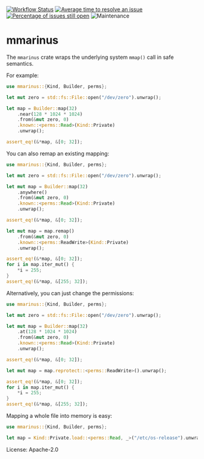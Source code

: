 [![Workflow Status](https://github.com/enarx/mmarinus/workflows/test/badge.svg)](https://github.com/enarx/mmarinus/actions?query=workflow%3A%22test%22)
[![Average time to resolve an issue](https://isitmaintained.com/badge/resolution/enarx/mmarinus.svg)](https://isitmaintained.com/project/enarx/mmarinus "Average time to resolve an issue")
[![Percentage of issues still open](https://isitmaintained.com/badge/open/enarx/mmarinus.svg)](https://isitmaintained.com/project/enarx/mmarinus "Percentage of issues still open")
![Maintenance](https://img.shields.io/badge/maintenance-activly--developed-brightgreen.svg)

# mmarinus

The `mmarinus` crate wraps the underlying system `mmap()` call in safe semantics.

For example:

```rust
use mmarinus::{Kind, Builder, perms};

let mut zero = std::fs::File::open("/dev/zero").unwrap();

let map = Builder::map(32)
    .near(128 * 1024 * 1024)
    .from(&mut zero, 0)
    .known::<perms::Read>(Kind::Private)
    .unwrap();

assert_eq!(&*map, &[0; 32]);
```

You can also remap an existing mapping:

```rust
use mmarinus::{Kind, Builder, perms};

let mut zero = std::fs::File::open("/dev/zero").unwrap();

let mut map = Builder::map(32)
    .anywhere()
    .from(&mut zero, 0)
    .known::<perms::Read>(Kind::Private)
    .unwrap();

assert_eq!(&*map, &[0; 32]);

let mut map = map.remap()
    .from(&mut zero, 0)
    .known::<perms::ReadWrite>(Kind::Private)
    .unwrap();

assert_eq!(&*map, &[0; 32]);
for i in map.iter_mut() {
    *i = 255;
}
assert_eq!(&*map, &[255; 32]);
```

Alternatively, you can just change the permissions:

```rust
use mmarinus::{Kind, Builder, perms};

let mut zero = std::fs::File::open("/dev/zero").unwrap();

let mut map = Builder::map(32)
    .at(128 * 1024 * 1024)
    .from(&mut zero, 0)
    .known::<perms::Read>(Kind::Private)
    .unwrap();

assert_eq!(&*map, &[0; 32]);

let mut map = map.reprotect::<perms::ReadWrite>().unwrap();

assert_eq!(&*map, &[0; 32]);
for i in map.iter_mut() {
    *i = 255;
}
assert_eq!(&*map, &[255; 32]);
```

Mapping a whole file into memory is easy:

```rust
use mmarinus::{Kind, Builder, perms};

let map = Kind::Private.load::<perms::Read, _>("/etc/os-release").unwrap();
```

License: Apache-2.0
